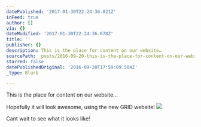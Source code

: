 ```yaml
---
datePublished: '2017-01-30T22:24:36.821Z'
inFeed: true
author: []
via: {}
dateModified: '2017-01-30T22:24:36.078Z'
title: ''
publisher: {}
description: This is the place for content on our website…
sourcePath: _posts/2016-09-20-this-is-the-place-for-content-on-our-website.md
starred: false
datePublishedOriginal: '2016-09-20T17:59:09.584Z'
_type: Blurb

---
```

This is the place for content on our website...

Hopefully it will look awesome, using the new GRID website!
![](https://the-grid-user-content.s3-us-west-2.amazonaws.com/b86f1455-23b7-4019-ba42-bbd528198ce6.jpg)

Cant wait to see what it looks like!